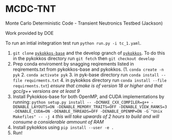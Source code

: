 # MCDC-TNT
Monte Carlo Deterministic Code - Transient Neutronics Testbed (Jackson)

Work provided by DOE

To run an intial initegration test run `python run.py -i tc_1.yaml`.

1. `git clone` [`pykokkos-base`](https://github.com/kokkos/pykokkos-base) and the develop granch of [`pykokkos`](github.com/kokkos/pykokkos). To do this in the pykokkos directory run `git fetch` then `git checkout develop`
2. Prep conda enviroment by snagging reqirements listed in reqirements.txt from pykokkos-base and pykokkos. (1. `conda create -n pyk` 2. `conda activate pyk` 3. in pyk-base directory run `conda install --file requirments.txt` 4. in pykokkos directory run `conda install --file requirments.txt`) *ensure that cmake is of version 18 or higher and that gcc/g++ versions are at least 9*
3. Install Pykokkos-base for both OpenMP, and CUDA implementations by running:
`python setup.py install -- -DCMAKE_CXX_COMPILER=g++ -DENABLE_LAYOUTS=ON -DENABLE_MEMORY_TRAITS=OFF -DENABLE_VIEW_RANKS=3 -DENABLE_CUDA=ON -DENABLE_THREADS=OFF -DENABLE_OPENMP=ON -G "Unix Makefiles" -- -j 4` *this will take upwards of 2 hours to build and will consume a considerable ammount of RAM*
4. Install pykokkos using `pip install --user -e .`
5. Run!

